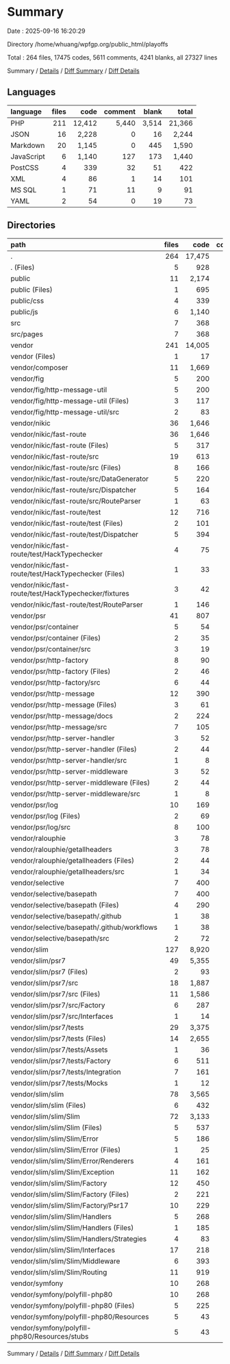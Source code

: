 # Summary

Date : 2025-09-16 16:20:29

Directory /home/whuang/wpfgp.org/public_html/playoffs

Total : 264 files,  17475 codes, 5611 comments, 4241 blanks, all 27327 lines

Summary / [Details](details.md) / [Diff Summary](diff.md) / [Diff Details](diff-details.md)

## Languages
| language | files | code | comment | blank | total |
| :--- | ---: | ---: | ---: | ---: | ---: |
| PHP | 211 | 12,412 | 5,440 | 3,514 | 21,366 |
| JSON | 16 | 2,228 | 0 | 16 | 2,244 |
| Markdown | 20 | 1,145 | 0 | 445 | 1,590 |
| JavaScript | 6 | 1,140 | 127 | 173 | 1,440 |
| PostCSS | 4 | 339 | 32 | 51 | 422 |
| XML | 4 | 86 | 1 | 14 | 101 |
| MS SQL | 1 | 71 | 11 | 9 | 91 |
| YAML | 2 | 54 | 0 | 19 | 73 |

## Directories
| path | files | code | comment | blank | total |
| :--- | ---: | ---: | ---: | ---: | ---: |
| . | 264 | 17,475 | 5,611 | 4,241 | 27,327 |
| . (Files) | 5 | 928 | 13 | 14 | 955 |
| public | 11 | 2,174 | 222 | 378 | 2,774 |
| public (Files) | 1 | 695 | 63 | 154 | 912 |
| public/css | 4 | 339 | 32 | 51 | 422 |
| public/js | 6 | 1,140 | 127 | 173 | 1,440 |
| src | 7 | 368 | 5 | 48 | 421 |
| src/pages | 7 | 368 | 5 | 48 | 421 |
| vendor | 241 | 14,005 | 5,371 | 3,801 | 23,177 |
| vendor (Files) | 1 | 17 | 1 | 5 | 23 |
| vendor/composer | 11 | 1,669 | 392 | 157 | 2,218 |
| vendor/fig | 5 | 200 | 54 | 84 | 338 |
| vendor/fig/http-message-util | 5 | 200 | 54 | 84 | 338 |
| vendor/fig/http-message-util (Files) | 3 | 117 | 0 | 78 | 195 |
| vendor/fig/http-message-util/src | 2 | 83 | 54 | 6 | 143 |
| vendor/nikic | 36 | 1,646 | 322 | 481 | 2,449 |
| vendor/nikic/fast-route | 36 | 1,646 | 322 | 481 | 2,449 |
| vendor/nikic/fast-route (Files) | 5 | 317 | 1 | 96 | 414 |
| vendor/nikic/fast-route/src | 19 | 613 | 226 | 163 | 1,002 |
| vendor/nikic/fast-route/src (Files) | 8 | 166 | 171 | 52 | 389 |
| vendor/nikic/fast-route/src/DataGenerator | 5 | 220 | 32 | 54 | 306 |
| vendor/nikic/fast-route/src/Dispatcher | 5 | 164 | 10 | 45 | 219 |
| vendor/nikic/fast-route/src/RouteParser | 1 | 63 | 13 | 12 | 88 |
| vendor/nikic/fast-route/test | 12 | 716 | 95 | 222 | 1,033 |
| vendor/nikic/fast-route/test (Files) | 2 | 101 | 0 | 20 | 121 |
| vendor/nikic/fast-route/test/Dispatcher | 5 | 394 | 89 | 175 | 658 |
| vendor/nikic/fast-route/test/HackTypechecker | 4 | 75 | 4 | 20 | 99 |
| vendor/nikic/fast-route/test/HackTypechecker (Files) | 1 | 33 | 4 | 8 | 45 |
| vendor/nikic/fast-route/test/HackTypechecker/fixtures | 3 | 42 | 0 | 12 | 54 |
| vendor/nikic/fast-route/test/RouteParser | 1 | 146 | 2 | 7 | 155 |
| vendor/psr | 41 | 807 | 1,386 | 294 | 2,487 |
| vendor/psr/container | 5 | 54 | 30 | 19 | 103 |
| vendor/psr/container (Files) | 2 | 35 | 0 | 7 | 42 |
| vendor/psr/container/src | 3 | 19 | 30 | 12 | 61 |
| vendor/psr/http-factory | 8 | 90 | 98 | 26 | 214 |
| vendor/psr/http-factory (Files) | 2 | 46 | 0 | 6 | 52 |
| vendor/psr/http-factory/src | 6 | 44 | 98 | 20 | 162 |
| vendor/psr/http-message | 12 | 390 | 1,068 | 171 | 1,629 |
| vendor/psr/http-message (Files) | 3 | 61 | 0 | 19 | 80 |
| vendor/psr/http-message/docs | 2 | 224 | 0 | 67 | 291 |
| vendor/psr/http-message/src | 7 | 105 | 1,068 | 85 | 1,258 |
| vendor/psr/http-server-handler | 3 | 52 | 11 | 10 | 73 |
| vendor/psr/http-server-handler (Files) | 2 | 44 | 0 | 6 | 50 |
| vendor/psr/http-server-handler/src | 1 | 8 | 11 | 4 | 23 |
| vendor/psr/http-server-middleware | 3 | 52 | 14 | 10 | 76 |
| vendor/psr/http-server-middleware (Files) | 2 | 44 | 0 | 6 | 50 |
| vendor/psr/http-server-middleware/src | 1 | 8 | 14 | 4 | 26 |
| vendor/psr/log | 10 | 169 | 165 | 58 | 392 |
| vendor/psr/log (Files) | 2 | 69 | 0 | 17 | 86 |
| vendor/psr/log/src | 8 | 100 | 165 | 41 | 306 |
| vendor/ralouphie | 3 | 78 | 5 | 19 | 102 |
| vendor/ralouphie/getallheaders | 3 | 78 | 5 | 19 | 102 |
| vendor/ralouphie/getallheaders (Files) | 2 | 44 | 0 | 11 | 55 |
| vendor/ralouphie/getallheaders/src | 1 | 34 | 5 | 8 | 47 |
| vendor/selective | 7 | 400 | 59 | 108 | 567 |
| vendor/selective/basepath | 7 | 400 | 59 | 108 | 567 |
| vendor/selective/basepath (Files) | 4 | 290 | 1 | 68 | 359 |
| vendor/selective/basepath/.github | 1 | 38 | 0 | 14 | 52 |
| vendor/selective/basepath/.github/workflows | 1 | 38 | 0 | 14 | 52 |
| vendor/selective/basepath/src | 2 | 72 | 58 | 26 | 156 |
| vendor/slim | 127 | 8,920 | 3,051 | 2,588 | 14,559 |
| vendor/slim/psr7 | 49 | 5,355 | 1,341 | 1,461 | 8,157 |
| vendor/slim/psr7 (Files) | 2 | 93 | 0 | 7 | 100 |
| vendor/slim/psr7/src | 18 | 1,887 | 916 | 535 | 3,338 |
| vendor/slim/psr7/src (Files) | 11 | 1,586 | 762 | 433 | 2,781 |
| vendor/slim/psr7/src/Factory | 6 | 287 | 89 | 90 | 466 |
| vendor/slim/psr7/src/Interfaces | 1 | 14 | 65 | 12 | 91 |
| vendor/slim/psr7/tests | 29 | 3,375 | 425 | 919 | 4,719 |
| vendor/slim/psr7/tests (Files) | 14 | 2,655 | 227 | 693 | 3,575 |
| vendor/slim/psr7/tests/Assets | 1 | 36 | 48 | 12 | 96 |
| vendor/slim/psr7/tests/Factory | 6 | 511 | 63 | 147 | 721 |
| vendor/slim/psr7/tests/Integration | 7 | 161 | 69 | 59 | 289 |
| vendor/slim/psr7/tests/Mocks | 1 | 12 | 18 | 8 | 38 |
| vendor/slim/slim | 78 | 3,565 | 1,710 | 1,127 | 6,402 |
| vendor/slim/slim (Files) | 6 | 432 | 0 | 85 | 517 |
| vendor/slim/slim/Slim | 72 | 3,133 | 1,710 | 1,042 | 5,885 |
| vendor/slim/slim/Slim (Files) | 5 | 537 | 233 | 118 | 888 |
| vendor/slim/slim/Slim/Error | 5 | 186 | 49 | 67 | 302 |
| vendor/slim/slim/Slim/Error (Files) | 1 | 25 | 11 | 11 | 47 |
| vendor/slim/slim/Slim/Error/Renderers | 4 | 161 | 38 | 56 | 255 |
| vendor/slim/slim/Slim/Exception | 11 | 162 | 135 | 88 | 385 |
| vendor/slim/slim/Slim/Factory | 12 | 450 | 129 | 145 | 724 |
| vendor/slim/slim/Slim/Factory (Files) | 2 | 221 | 30 | 56 | 307 |
| vendor/slim/slim/Slim/Factory/Psr17 | 10 | 229 | 99 | 89 | 417 |
| vendor/slim/slim/Slim/Handlers | 5 | 268 | 141 | 79 | 488 |
| vendor/slim/slim/Slim/Handlers (Files) | 1 | 185 | 80 | 50 | 315 |
| vendor/slim/slim/Slim/Handlers/Strategies | 4 | 83 | 61 | 29 | 173 |
| vendor/slim/slim/Slim/Interfaces | 17 | 218 | 419 | 159 | 796 |
| vendor/slim/slim/Slim/Middleware | 6 | 393 | 161 | 118 | 672 |
| vendor/slim/slim/Slim/Routing | 11 | 919 | 443 | 268 | 1,630 |
| vendor/symfony | 10 | 268 | 101 | 65 | 434 |
| vendor/symfony/polyfill-php80 | 10 | 268 | 101 | 65 | 434 |
| vendor/symfony/polyfill-php80 (Files) | 5 | 225 | 57 | 48 | 330 |
| vendor/symfony/polyfill-php80/Resources | 5 | 43 | 44 | 17 | 104 |
| vendor/symfony/polyfill-php80/Resources/stubs | 5 | 43 | 44 | 17 | 104 |

Summary / [Details](details.md) / [Diff Summary](diff.md) / [Diff Details](diff-details.md)
